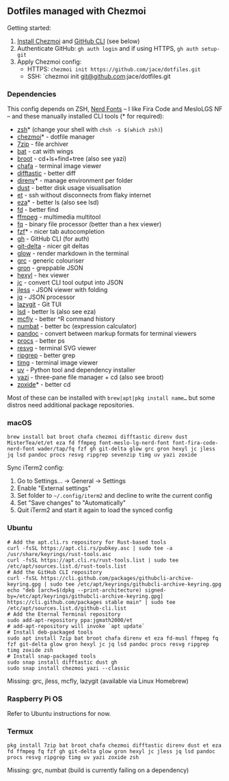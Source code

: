 ## Dotfiles managed with Chezmoi

Getting started:

1. [Install Chezmoi](https://www.chezmoi.io/install) and [GitHub CLI](https://github.com/cli/cli#installation) (see below)
2. Authenticate GitHub: `gh auth login` and if using HTTPS, `gh auth setup-git`
3. Apply Chezmoi config:
   - HTTPS: `chezmoi init https://github.com/jace/dotfiles.git`
   - SSH: `chezmoi init git@github.com:jace/dotfiles.git

### Dependencies

This config depends on ZSH, [Nerd Fonts](https://www.nerdfonts.com/) – I like Fira Code and MesloLGS NF – and these manually installed CLI tools (\* for required):

- [zsh](https://www.zsh.org/)\* (change your shell with `chsh -s $(which zsh)`)
- [chezmoi](https://www.chezmoi.io)\* - dotfile manager
- [7zip](https://www.7-zip.org/) - file archiver
- [bat](https://github.com/sharkdp/bat) - cat with wings
- [broot](https://github.com/Canop/broot) - cd+ls+find+tree (also see yazi)
- [chafa](https://github.com/hpjansson/chafa) - terminal image viewer
- [difftastic](https://github.com/Wilfred/difftastic) - better diff
- [direnv](https://direnv.net/)\* - manage environment per folder
- [dust](https://github.com/bootandy/dust) - better disk usage visualisation
- [et](https://eternalterminal.dev/) - ssh without disconnects from flaky internet
- [eza](https://github.com/eza-community/eza)\* - better ls (also see lsd)
- [fd](https://github.com/sharkdp/fd) - better find
- [ffmpeg](https://www.ffmpeg.org/) - multimedia multitool
- [fq](https://github.com/wader/fq) - binary file processor (better than a hex viewer)
- [fzf](https://github.com/junegunn/fzf)\* - nicer tab autocompletion
- [gh](https://github.com/cli/cli) - GitHub CLI (for auth)
- [git-delta](https://github.com/dandavison/delta) - nicer git deltas
- [glow](https://github.com/charmbracelet/glow) - render markdown in the terminal
- [grc](https://github.com/garabik/grc) - generic colouriser
- [gron](https://github.com/tomnomnom/gron) - greppable JSON
- [hexyl](https://github.com/sharkdp/hexyl) - hex viewer
- [jc](https://github.com/kellyjonbrazil/jc) - convert CLI tool output into JSON
- [jless](https://jless.io/) - JSON viewer with folding
- [jq](https://jqlang.org/) - JSON processor
- [lazygit](https://github.com/jesseduffield/lazygit) - Git TUI
- [lsd](https://github.com/lsd-rs/lsd) - better ls (also see eza)
- [mcfly](https://github.com/cantino/mcfly) - better ^R command history
- [numbat](https://github.com/sharkdp/numbat) - better bc (expression calculator)
- [pandoc](https://pandoc.org/) - convert between markup formats for terminal viewers
- [procs](https://github.com/dalance/procs) - better ps
- [resvg](https://github.com/linebender/resvg) - terminal SVG viewer
- [ripgrep](https://github.com/BurntSushi/ripgrep) - better grep
- [timg](https://github.com/hzeller/timg/) - terminal image viewer
- [uv](https://docs.astral.sh/uv/) - Python tool and dependency installer
- [yazi](https://yazi-rs.github.io/docs/installation) - three-pane file manager + cd (also see broot)
- [zoxide](https://github.com/ajeetdsouza/zoxide)\* - better cd

Most of these can be installed with `brew|apt|pkg install name…` but some distros need additional package repositories.

### macOS

```shell
brew install bat broot chafa chezmoi difftastic direnv dust MisterTea/et/et eza fd ffmpeg font-meslo-lg-nerd-font font-fira-code-nerd-font wader/tap/fq fzf gh git-delta glow grc gron hexyl jc jless jq lsd pandoc procs resvg ripgrep sevenzip timg uv yazi zoxide
```

Sync iTerm2 config:

1. Go to Settings… -> General -> Settings
2. Enable "External settings"
3. Set folder to `~/.config/iterm2` and decline to write the current config
4. Set "Save changes" to "Automatically"
5. Quit iTerm2 and start it again to load the synced config

### Ubuntu

```shell
# Add the apt.cli.rs repository for Rust-based tools
curl -fsSL https://apt.cli.rs/pubkey.asc | sudo tee -a /usr/share/keyrings/rust-tools.asc
curl -fsSL https://apt.cli.rs/rust-tools.list | sudo tee /etc/apt/sources.list.d/rust-tools.list
# Add the GitHub CLI repository
curl -fsSL https://cli.github.com/packages/githubcli-archive-keyring.gpg | sudo tee /etc/apt/keyrings/githubcli-archive-keyring.gpg
echo "deb [arch=$(dpkg --print-architecture) signed-by=/etc/apt/keyrings/githubcli-archive-keyring.gpg] https://cli.github.com/packages stable main" | sudo tee /etc/apt/sources.list.d/github-cli.list
# Add the Eternal Terminal repository
sudo add-apt-repository ppa:jgmath2000/et
# add-apt-repository will invoke `apt update`
# Install deb-packaged tools
sudo apt install 7zip bat broot chafa direnv et eza fd-musl ffmpeg fq fzf git-delta glow gron hexyl jc jq lsd pandoc procs resvg ripgrep timg zoxide zsh
# Install snap-packaged tools
sudo snap install difftastic dust gh
sudo snap install chezmoi yazi --classic
```

Missing: grc, jless, mcfly, lazygit (available via Linux Homebrew)

### Raspberry Pi OS

Refer to Ubuntu instructions for now.

### Termux

```shell
pkg install 7zip bat broot chafa chezmoi difftastic direnv dust et eza fd ffmpeg fq fzf gh git-delta glow gron hexyl jc jless jq lsd pandoc procs resvg ripgrep timg uv yazi zoxide zsh
```

Missing: grc, numbat (build is currently failing on a dependency)
